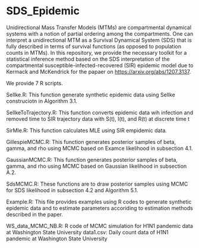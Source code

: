 # SDS_Epidemic
Unidirectional Mass Transfer Models (MTMs) are compartmental dynamical systems with a notion of partial ordering among the compartments. One can interpret a unidirectional MTM as a Survival Dynamical System (SDS) that is fully described in terms of survival functions (as opposed to population counts in MTMs). In this repository, we provide the necessary toolkit for a statistical inference method based on the SDS interpretation of the compartmental susceptible-infected-recovered (SIR) epidemic model due to Kermack and McKendrick for the papaer on https://arxiv.org/abs/1207.3137.

We provide 7 R scripts.

Sellke.R:  This function generate synthetic epidemic data using Sellke construciotn  in Algorithm 3.1. 

SellkeToTrajectory.R:  This function converts epidemic data wih infection and removed time to SIR trajectory data with S(t), I(t), and R(t) at discrete time t

SirMle.R: This function calculates MLE using SIR empidemic data.

GillespieMCMC.R: This function generates posterior samples of beta, gamma, and rho using MCMC based on Examce likelihood in subsection 4.1.

GaussianMCMC.R: This function generates posterior samples of beta, gamma, and rho using MCMC based on Gaussian likelihood in subsection A.2.

SdsMCMC.R: These functions are to draw posterior samples using MCMC for SDS likelihood in subsection 4.2 and Algorithm 5.1.

Example.R: This file provides examples using R codes to generate synthetic epidemic data and to estimate parameters accoriding to estimation methods described in the paper. 

WS_data_MCMC_NB.R: R code of MCMC simulation for H1N1 pandemic data at Washington State University 
data1.csv: Daily count data of H1N1 pandemic at Washington State University 
